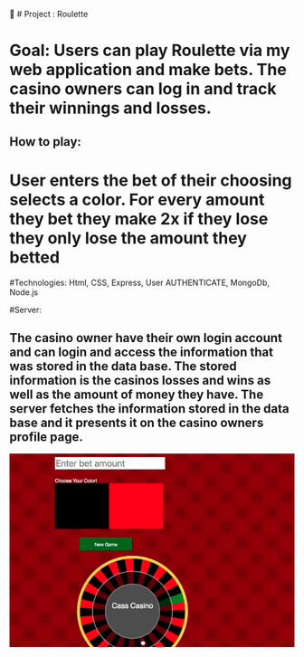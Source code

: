 🎰 # Project : Roulette
# Goal: Users can play Roulette via my web application and make bets. The casino owners can log in and track their winnings and losses.

## How to play:
# User enters the bet of their choosing selects a color. For every amount they bet they make 2x if they lose they only lose the amount they betted


#Technologies: Html, CSS, Express, User AUTHENTICATE, MongoDb, Node.js

#Server:
## The casino owner have their own login account and can login and access the information that was stored in the data base. The stored information is the casinos losses and wins as well as the amount of money they have. The server fetches the information stored in the data base and it presents it on the casino owners profile page.

![Pic](/public/pic.png)

